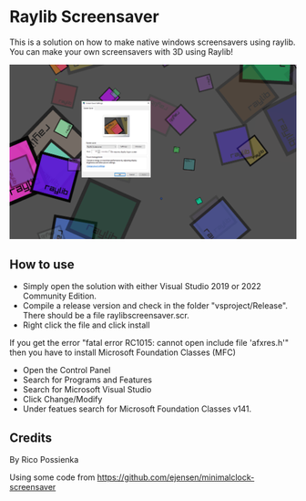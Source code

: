 # Raylib Screensaver

This is a solution on how to make native windows screensavers using raylib.
You can make your own screensavers with 3D using Raylib!

![screenshot](doc/example.png)

## How to use

- Simply open the solution with either Visual Studio 2019 or 2022 Community Edition. 
- Compile a release version and check in the folder "vsproject/Release". There should be a file raylibscreensaver.scr.
- Right click the file and click install

If you get the error "fatal error RC1015: cannot open include file 'afxres.h'" then you have to install Microsoft Foundation Classes (MFC)
- Open the Control Panel
- Search for Programs and Features
- Search for Microsoft Visual Studio 
- Click Change/Modify
- Under featues search for  Microsoft Foundation Classes v141.

## Credits

By Rico Possienka

Using some code from https://github.com/ejensen/minimalclock-screensaver
